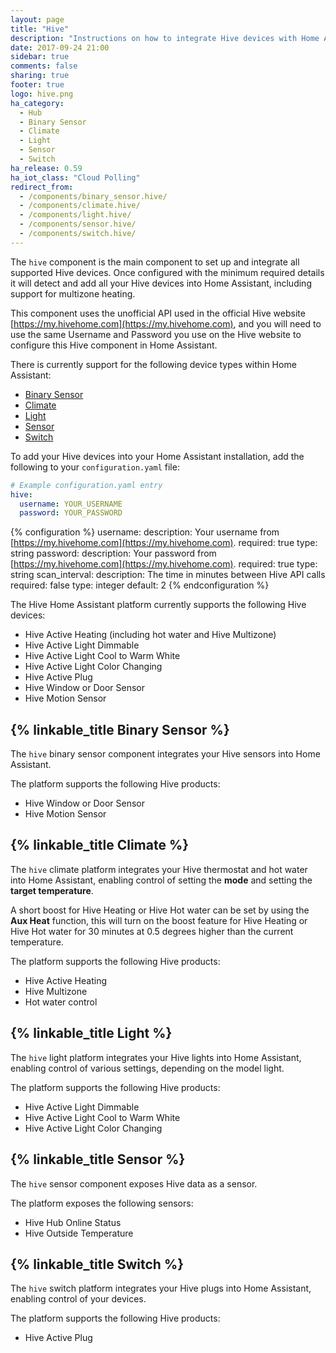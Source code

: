 ```yaml
---
layout: page
title: "Hive"
description: "Instructions on how to integrate Hive devices with Home Assistant."
date: 2017-09-24 21:00
sidebar: true
comments: false
sharing: true
footer: true
logo: hive.png
ha_category:
  - Hub
  - Binary Sensor
  - Climate
  - Light
  - Sensor
  - Switch
ha_release: 0.59
ha_iot_class: "Cloud Polling"
redirect_from:
  - /components/binary_sensor.hive/
  - /components/climate.hive/
  - /components/light.hive/
  - /components/sensor.hive/
  - /components/switch.hive/
---
```


The `hive` component is the main component to set up and integrate all supported Hive devices. Once configured with the minimum required details it will detect and add all your Hive devices into Home Assistant, including support for multizone heating.

This component uses the unofficial API used in the official Hive website [https://my.hivehome.com](https://my.hivehome.com), and you will need to use the same Username and Password you use on the Hive website to configure this Hive component in Home Assistant.

There is currently support for the following device types within Home Assistant:

- [Binary Sensor](#binary-sensor)
- [Climate](#climate)
- [Light](#light)
- [Sensor](#sensor)
- [Switch](#switch)

To add your Hive devices into your Home Assistant installation, add the following to your `configuration.yaml` file:

```yaml
# Example configuration.yaml entry
hive:
  username: YOUR_USERNAME
  password: YOUR_PASSWORD
```

{% configuration %}
username:
  description: Your username from [https://my.hivehome.com](https://my.hivehome.com).
  required: true
  type: string
password:
  description: Your password from [https://my.hivehome.com](https://my.hivehome.com).
  required: true
  type: string
scan_interval:
  description: The time in minutes between Hive API calls
  required: false
  type: integer
  default: 2
{% endconfiguration %}

The Hive Home Assistant platform currently supports the following Hive devices:

- Hive Active Heating (including hot water and Hive Multizone)
- Hive Active Light Dimmable
- Hive Active Light Cool to Warm White
- Hive Active Light Color Changing
- Hive Active Plug
- Hive Window or Door Sensor
- Hive Motion Sensor

## {% linkable_title Binary Sensor %}

The `hive` binary sensor component integrates your Hive sensors into Home Assistant.

The platform supports the following Hive products:

- Hive Window or Door Sensor
- Hive Motion Sensor

## {% linkable_title Climate %}

The `hive` climate platform integrates your Hive thermostat and hot water into Home Assistant, enabling control of setting the **mode** and setting the **target temperature**.

A short boost for Hive Heating or Hive Hot water can be set by using the **Aux Heat** function, this will turn on the boost feature for Hive Heating or Hive Hot water for 30 minutes at 0.5 degrees higher than the current temperature.

The platform supports the following Hive products:

- Hive Active Heating
- Hive Multizone
- Hot water control

## {% linkable_title Light %}

The `hive` light platform integrates your Hive lights into Home Assistant, enabling control of various settings, depending on the model light.

The platform supports the following Hive products:

- Hive Active Light Dimmable
- Hive Active Light Cool to Warm White
- Hive Active Light Color Changing

## {% linkable_title Sensor %}

The `hive` sensor component exposes Hive data as a sensor.

The platform exposes the following sensors:

- Hive Hub Online Status
- Hive Outside Temperature

## {% linkable_title Switch %}

The `hive` switch platform integrates your Hive plugs into Home Assistant, enabling control of your devices.

The platform supports the following Hive products:

- Hive Active Plug